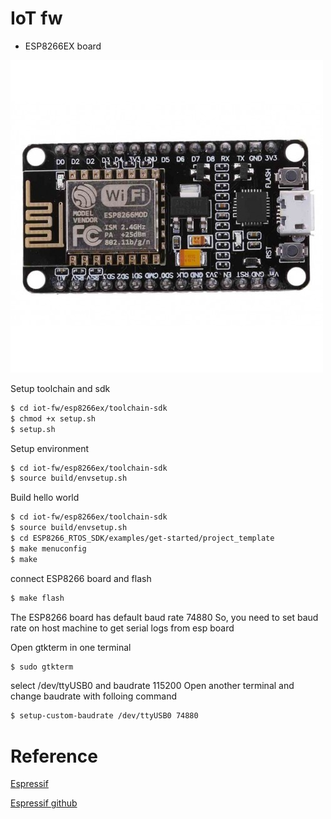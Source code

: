 
# IoT fw

- ESP8266EX board

![alt text](https://github.com/ajinathkumbhar/iot-fw/blob/master/esp8266ex/documents/Ndemcu_module-500x500.JPG)

Setup toolchain and sdk
```sh
$ cd iot-fw/esp8266ex/toolchain-sdk
$ chmod +x setup.sh
$ setup.sh
```
Setup environment
```sh
$ cd iot-fw/esp8266ex/toolchain-sdk
$ source build/envsetup.sh
```

Build hello world
```sh
$ cd iot-fw/esp8266ex/toolchain-sdk
$ source build/envsetup.sh
$ cd ESP8266_RTOS_SDK/examples/get-started/project_template
$ make menuconfig
$ make
```
connect ESP8266 board and flash
```sh
$ make flash
```
The ESP8266 board has default baud rate 74880
So, you need to set baud rate on host machine to get
serial logs from esp board

Open gtkterm in one terminal
```sh
$ sudo gtkterm
```
select /dev/ttyUSB0 and baudrate 115200
Open another terminal and change baudrate with folloing command
```sh
$ setup-custom-baudrate /dev/ttyUSB0 74880
```

# Reference

[Espressif](https://www.espressif.com/en/products/hardware/esp-wroom-02/overview)

[Espressif github](https://github.com/espressif)
